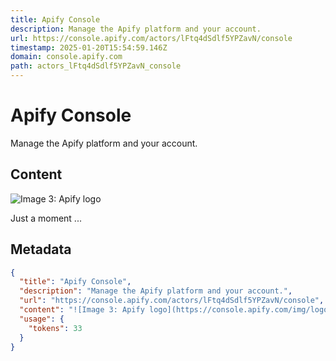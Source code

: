 ```yaml
---
title: Apify Console
description: Manage the Apify platform and your account.
url: https://console.apify.com/actors/lFtq4dSdlf5YPZavN/console
timestamp: 2025-01-20T15:54:59.146Z
domain: console.apify.com
path: actors_lFtq4dSdlf5YPZavN_console
---
```


# Apify Console


Manage the Apify platform and your account.


## Content

![Image 3: Apify logo](https://console.apify.com/img/logos_apify/logomark_apify_animated.gif)

Just a moment ...

## Metadata

```json
{
  "title": "Apify Console",
  "description": "Manage the Apify platform and your account.",
  "url": "https://console.apify.com/actors/lFtq4dSdlf5YPZavN/console",
  "content": "![Image 3: Apify logo](https://console.apify.com/img/logos_apify/logomark_apify_animated.gif)\n\nJust a moment ...",
  "usage": {
    "tokens": 33
  }
}
```
